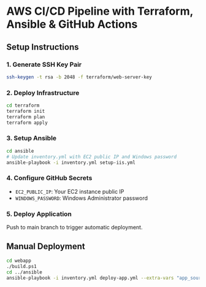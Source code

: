 # AWS CI/CD Pipeline with Terraform, Ansible & GitHub Actions

## Setup Instructions

### 1. Generate SSH Key Pair
```bash
ssh-keygen -t rsa -b 2048 -f terraform/web-server-key
```

### 2. Deploy Infrastructure
```bash
cd terraform
terraform init
terraform plan
terraform apply
```

### 3. Setup Ansible
```bash
cd ansible
# Update inventory.yml with EC2 public IP and Windows password
ansible-playbook -i inventory.yml setup-iis.yml
```

### 4. Configure GitHub Secrets
- `EC2_PUBLIC_IP`: Your EC2 instance public IP
- `WINDOWS_PASSWORD`: Windows Administrator password

### 5. Deploy Application
Push to main branch to trigger automatic deployment.

## Manual Deployment
```bash
cd webapp
./build.ps1
cd ../ansible
ansible-playbook -i inventory.yml deploy-app.yml --extra-vars "app_source_path=../webapp/publish/"
```